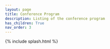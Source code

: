 ```yaml
---
layout: page
title: Conference Program
description: Listing of the conference program
has_children: True
nav_order: 3
---
```


{% include splash.html %}
